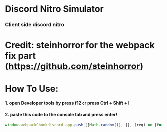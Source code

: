 # Discord Nitro Simulator
### Client side discord nitro
# **Credit:** steinhorror for the webpack fix part (https://github.com/steinhorror)

# How To Use:
#### 1. open Developer tools by press f12 or press Ctrl + Shift + I
#### 2. paste this code to the console tab and press enter!
```javascript
window.webpackChunkdiscord_app.push([[Math.random()], {}, (req) => {for (const m of Object.keys(req.c).map((x) => req.c[x].exports).filter((x) => x)) {if (m.default && m.default.getCurrentUser !== undefined) {return m.default.getCurrentUser().premiumType = 2;}if (m.getCurrentUser !== undefined) {return m.getCurrentUser().premiumType = 2;}}}]);console.clear();console.log(`%cNitro Perk Has Successfully enabled on your client!`, "font-size: 32px; color: #00ffff")
```
